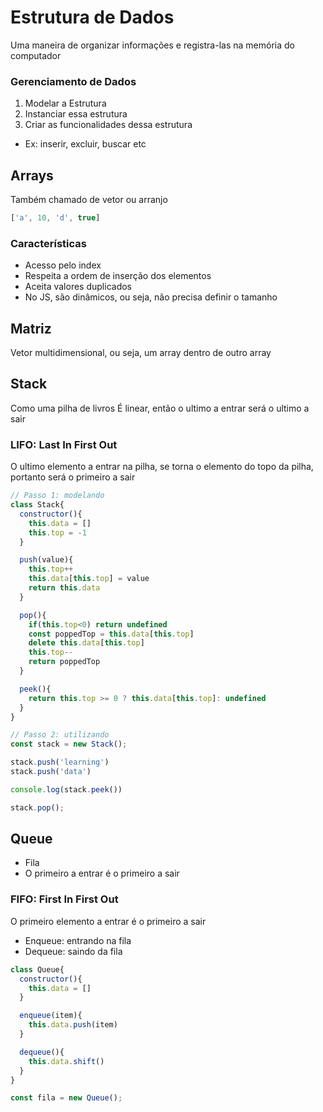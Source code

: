 # Estrutura de Dados
Uma maneira de organizar informações e registra-las na memória do computador

### Gerenciamento de Dados
1. Modelar a Estrutura
2. Instanciar essa estrutura
3. Criar as funcionalidades dessa estrutura
  - Ex: inserir, excluir, buscar etc

## Arrays
Também chamado de vetor ou arranjo
```js
['a', 10, 'd', true]
```

### Características
- Acesso pelo index
- Respeita a ordem de inserção dos elementos
- Aceita valores duplicados
- No JS, são dinâmicos, ou seja, não precisa definir o tamanho

## Matriz
Vetor multidimensional, ou seja, um array dentro de outro array

## Stack
Como uma pilha de livros
É linear, então o ultimo a entrar será o ultimo a sair
### LIFO: Last In First Out
O ultimo elemento a entrar na pilha, se torna o elemento do topo da pilha, portanto será o primeiro a sair

```js
// Passo 1: modelando
class Stack{
  constructor(){
    this.data = []
    this.top = -1
  }

  push(value){
    this.top++
    this.data[this.top] = value
    return this.data
  }

  pop(){
    if(this.top<0) return undefined
    const poppedTop = this.data[this.top]
    delete this.data[this.top]
    this.top--
    return poppedTop
  }

  peek(){
    return this.top >= 0 ? this.data[this.top]: undefined
  }
}

// Passo 2: utilizando
const stack = new Stack();

stack.push('learning')
stack.push('data')

console.log(stack.peek())

stack.pop();
```

## Queue
- Fila
- O primeiro a entrar é o primeiro a sair

### FIFO: First In First Out
O primeiro elemento a entrar é o primeiro a sair

- Enqueue: entrando na fila
- Dequeue: saindo da fila

```js
class Queue{
  constructor(){
    this.data = []
  }

  enqueue(item){
    this.data.push(item)
  }

  dequeue(){
    this.data.shift()
  } 
}

const fila = new Queue();
```